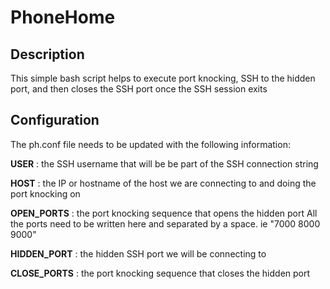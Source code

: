 # PhoneHome

## Description
This simple bash script helps to execute port knocking, SSH to the hidden port, and then closes the SSH port once the SSH session exits

## Configuration

The ph.conf file needs to be updated with the following information:

**USER** : the SSH username that will be be part of the SSH connection string

**HOST** : the IP or hostname of the host we are connecting to and doing the port knocking on

**OPEN_PORTS** : the port knocking sequence that opens the hidden port
All the ports need to be written here and separated by a space. ie "7000 8000 9000"

**HIDDEN_PORT** : the hidden SSH port we will be connecting to

**CLOSE_PORTS** : the port knocking sequence that closes the hidden port
